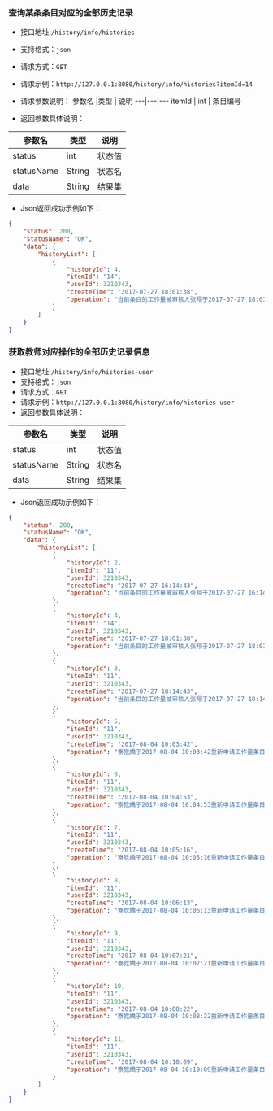 ### 查询某条条目对应的全部历史记录
- 接口地址:`/history/info/histories`
- 支持格式：`json`
- 请求方式：`GET`
- 请求示例：`http://127.0.0.1:8080/history/info/histories?itemId=14`

- 请求参数说明：
参数名 |类型 | 说明
---|---|---
itemId | int | 条目编号

- 返回参数具体说明：

参数名 |类型 | 说明
---|---|---
status | int |状态值
statusName | String | 状态名
data | String | 结果集

- Json返回成功示例如下：
```json
{
    "status": 200,
    "statusName": "OK",
    "data": {
        "historyList": [
            {
                "historyId": 4,
                "itemId": "14",
                "userId": 3210343,
                "createTime": "2017-07-27 18:01:38",
                "operation": "当前条目的工作量被审核人张翔于2017-07-27 18:01:38修改为100.0"
            }
        ]
    }
}
```

### 获取教师对应操作的全部历史记录信息
- 接口地址:`/history/info/histories-user`
- 支持格式：`json`
- 请求方式：`GET`
- 请求示例：`http://127.0.0.1:8080/history/info/histories-user`
- 返回参数具体说明：

参数名 |类型 | 说明
---|---|---
status | int |状态值
statusName | String | 状态名
data | String | 结果集

- Json返回成功示例如下：
```json
{
    "status": 200,
    "statusName": "OK",
    "data": {
        "historyList": [
            {
                "historyId": 2,
                "itemId": "11",
                "userId": 3210343,
                "createTime": "2017-07-27 16:14:43",
                "operation": "当前条目的工作量被审核人张翔于2017-07-27 16:14:43修改为55.0"
            },
            {
                "historyId": 4,
                "itemId": "14",
                "userId": 3210343,
                "createTime": "2017-07-27 18:01:38",
                "operation": "当前条目的工作量被审核人张翔于2017-07-27 18:01:38修改为100.0"
            },
            {
                "historyId": 3,
                "itemId": "11",
                "userId": 3210343,
                "createTime": "2017-07-27 18:14:43",
                "operation": "当前条目的工作量被审核人张翔于2017-07-27 18:14:43修改为40.0"
            },
            {
                "historyId": 5,
                "itemId": "11",
                "userId": 3210343,
                "createTime": "2017-08-04 10:03:42",
                "operation": "寮犵繑于2017-08-04 10:03:42重新申请工作量条目workload"
            },
            {
                "historyId": 6,
                "itemId": "11",
                "userId": 3210343,
                "createTime": "2017-08-04 10:04:53",
                "operation": "寮犵繑于2017-08-04 10:04:53重新申请工作量条目workload"
            },
            {
                "historyId": 7,
                "itemId": "11",
                "userId": 3210343,
                "createTime": "2017-08-04 10:05:16",
                "operation": "寮犵繑于2017-08-04 10:05:16重新申请工作量条目workload"
            },
            {
                "historyId": 8,
                "itemId": "11",
                "userId": 3210343,
                "createTime": "2017-08-04 10:06:13",
                "operation": "寮犵繑于2017-08-04 10:06:13重新申请工作量条目workload"
            },
            {
                "historyId": 9,
                "itemId": "11",
                "userId": 3210343,
                "createTime": "2017-08-04 10:07:21",
                "operation": "寮犵繑于2017-08-04 10:07:21重新申请工作量条目workload"
            },
            {
                "historyId": 10,
                "itemId": "11",
                "userId": 3210343,
                "createTime": "2017-08-04 10:08:22",
                "operation": "寮犵繑于2017-08-04 10:08:22重新申请工作量条目workload"
            },
            {
                "historyId": 11,
                "itemId": "11",
                "userId": 3210343,
                "createTime": "2017-08-04 10:10:09",
                "operation": "寮犵繑于2017-08-04 10:10:09重新申请工作量条目workload"
            }
        ]
    }
}
```

